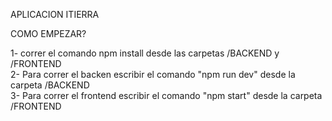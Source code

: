 APLICACION ITIERRA

COMO EMPEZAR?

1- correr el comando npm install desde las carpetas /BACKEND y /FRONTEND 
</br>
2- Para correr el backen escribir el comando "npm run dev" desde la carpeta /BACKEND
</br>
3- Para correr el frontend escribir el comando "npm start" desde la carpeta /FRONTEND
</br>

